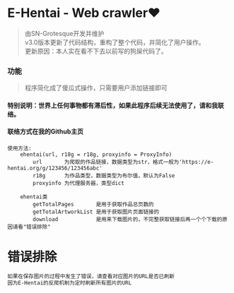 # E-Hentai - Web crawler❤

> 由SN-Grotesque开发并维护<br>
> v3.0版本更新了代码结构，重构了整个代码，并简化了用户操作。<br>
> 更新原因：本人实在看不下去以前写的狗屎代码了。

### 功能
> 程序简化成了傻瓜式操作，只需要用户添加链接即可

#### 特别说明：世界上任何事物都有滞后性，如果此程序后续无法使用了，请和我联络。
#### 联络方式在我的Github主页

```text
使用方法:
    ehentai(url, r18g = r18g, proxyinfo = ProxyInfo)
        url       为爬取的作品链接，数据类型为str，格式一般为'https://e-hentai.org/g/123456/123456abc'
        r18g      为作品类型，数据类型为布尔值，默认为False
        proxyinfo 为代理服务器，类型dict
    
    ehentai类
        getTotalPages       是用于获取作品总页数的
        getTotalArtworkList 是用于获取图片页面链接的
        download            是用来下载图片的，不完整获取链接后再一个个下载的原因请看"错误排除"
```

# 错误排除

```bash
如果在保存图片的过程中发生了错误，请查看对应图片的URL是否已刷新
因为E-Hentai的反爬机制为定时刷新所有图片的URL
```